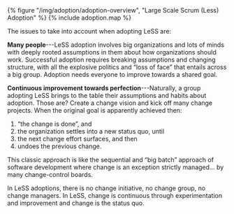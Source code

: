 <div>
  {% figure "/img/adoption/adoption-overview", "Large Scale Scrum (Less) Adoption" %}
  {% include adoption.map %}
</div>

The issues to take into account when adopting LeSS are:

**Many people**---LeSS adoption involves big organizations and lots of minds with deeply rooted assumptions in them about how organizations should work. Successful adoption requires breaking assumptions and changing structure, with all the explosive politics and “loss of face” that entails across a big group. Adoption needs everyone to improve towards a shared goal.

**Continuous improvement towards perfection**---Naturally, a group adopting LeSS brings to the table their assumptions and habits about adoption. Those are? Create a change vision and kick off many change projects. When the original goal is apparently achieved then:

1. “the change is done”, and
2. the organization settles into a new status quo, until
3. the next change effort surfaces, and then
4. undoes the previous change.

This classic approach is like the sequential and “big batch” approach of software development where change is an exception strictly managed… by many change-control boards.

In LeSS adoptions, there is no change initiative, no change group, no change managers. In LeSS, change is continuous through experimentation and improvement and change is the status quo.